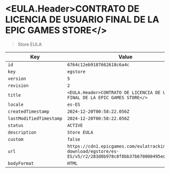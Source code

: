# <EULA.Header>CONTRATO DE LICENCIA DE USUARIO FINAL DE LA EPIC GAMES STORE</>

> Store EULA

| Key | Value |
| --- | ----- |
| `id` | `6764c12eb9187662618c6a4c` |
| `key` | `egstore` |
| `version` | `5` |
| `revision` | `2` |
| `title` | `<EULA.Header>CONTRATO DE LICENCIA DE USUARIO FINAL DE LA EPIC GAMES STORE</>` |
| `locale` | `es-ES` |
| `createdTimestamp` | `2024-12-20T00:58:22.056Z` |
| `lastModifiedTimestamp` | `2024-12-20T00:58:22.056Z` |
| `status` | `ACTIVE` |
| `description` | `Store EULA` |
| `custom` | `false` |
| `url` | `https://cdn1.epicgames.com/eulatracking-download/egstore/es-ES/v5/r2/283d0b978c8f8bb37b670000495ed11b.pdf` |
| `bodyFormat` | `HTML` |
